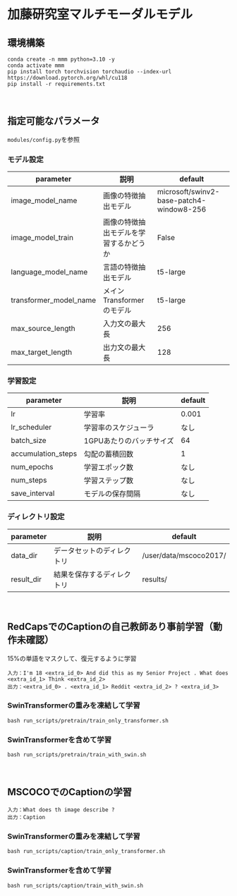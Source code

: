 # 加藤研究室マルチモーダルモデル

## 環境構築
```console
conda create -n mmm python=3.10 -y
conda activate mmm
pip install torch torchvision torchaudio --index-url https://download.pytorch.org/whl/cu118
pip install -r requirements.txt
```

<br>

## 指定可能なパラメータ
`modules/config.py`を参照

### モデル設定

| parameter | 説明 | default |
| - | - | - |
| image_model_name | 画像の特徴抽出モデル | microsoft/swinv2-base-patch4-window8-256 |
| image_model_train | 画像の特徴抽出モデルを学習するかどうか | False |
| language_model_name | 言語の特徴抽出モデル | t5-large |
| transformer_model_name | メインTransformerのモデル | t5-large |
| max_source_length | 入力文の最大長 | 256 |
| max_target_length | 出力文の最大長 | 128 |

### 学習設定

| parameter | 説明 | default |
| - | - | - |
| lr | 学習率 | 0.001 |
| lr_scheduler | 学習率のスケジューラ | なし |
| batch_size | 1GPUあたりのバッチサイズ | 64 |
| accumulation_steps | 勾配の蓄積回数 | 1 |
| num_epochs | 学習エポック数 | なし |
| num_steps | 学習ステップ数 | なし |
| save_interval | モデルの保存間隔 | なし |

### ディレクトリ設定
| parameter | 説明 | default |
| - | - | - |
| data_dir | データセットのディレクトリ | /user/data/mscoco2017/ |
| result_dir | 結果を保存するディレクトリ | results/ |

<br>

## RedCapsでのCaptionの自己教師あり事前学習（動作未確認）

15%の単語をマスクして、復元するように学習

```text
入力：I'm 18 <extra_id_0> And did this as my Senior Project . What does <extra_id_1> Think <extra_id_2>
出力：<extra_id_0> . <extra_id_1> Reddit <extra_id_2> ? <extra_id_3>
```

### SwinTransformerの重みを凍結して学習

```console
bash run_scripts/pretrain/train_only_transformer.sh
```

### SwinTransformerを含めて学習

```console
bash run_scripts/pretrain/train_with_swin.sh
```

<br>

## MSCOCOでのCaptionの学習

```text
入力：What does th image describe ?
出力：Caption
```

### SwinTransformerの重みを凍結して学習

```console
bash run_scripts/caption/train_only_transformer.sh
```

### SwinTransformerを含めて学習

```console
bash run_scripts/caption/train_with_swin.sh
```